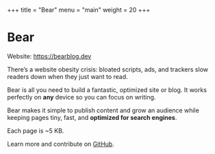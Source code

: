 +++
title = "Bear"
menu = "main"
weight = 20
+++

# Bear

Website: https://bearblog.dev

There’s a website obesity crisis: bloated scripts, ads, and trackers slow readers down when they just want to read.

Bear is all you need to build a fantastic, optimized site or blog. It works perfectly on **any** device so you can focus on writing.

Bear makes it simple to publish content and grow an audience while keeping pages tiny, fast, and **optimized for search engines**.

Each page is ~5 KB.

Learn more and contribute on [GitHub](https://github.com/HermanMartinus/bearblog).
